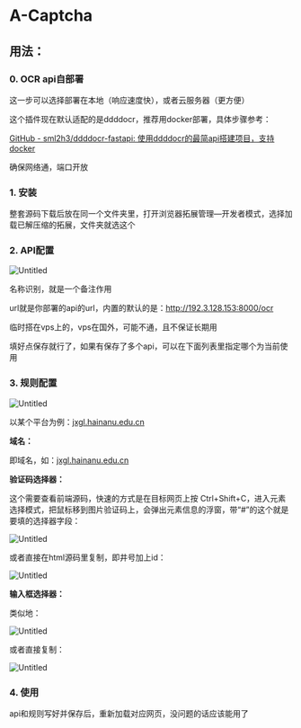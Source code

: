 # A-Captcha

## 用法：



### 0. OCR api自部署

这一步可以选择部署在本地（响应速度快），或者云服务器（更方便）

这个插件现在默认适配的是ddddocr，推荐用docker部署，具体步骤参考：

[GitHub - sml2h3/ddddocr-fastapi: 使用ddddocr的最简api搭建项目，支持docker](https://github.com/sml2h3/ddddocr-fastapi?tab=readme-ov-file#-ddddocr-api)

确保网络通，端口开放

### 1. 安装

整套源码下载后放在同一个文件夹里，打开浏览器拓展管理—开发者模式，选择加载已解压缩的拓展，文件夹就选这个

### 2. API配置

![Untitled](https://ovo-sec.notion.site/image/https%3A%2F%2Fprod-files-secure.s3.us-west-2.amazonaws.com%2F3b7cacab-a4cf-4729-af39-5b0b3625ed16%2Fe9c249dd-35ce-4235-8de1-c3b08cfd185d%2FUntitled.png?table=block&id=834db9f2-29b3-4dfa-8272-ec93ed937144&spaceId=3b7cacab-a4cf-4729-af39-5b0b3625ed16&width=730&userId=&cache=v2)

名称识别，就是一个备注作用

url就是你部署的api的url，内置的默认的是：http://192.3.128.153:8000/ocr

临时搭在vps上的，vps在国外，可能不通，且不保证长期用

填好点保存就行了，如果有保存了多个api，可以在下面列表里指定哪个为当前使用

### 3. 规则配置

![Untitled](https://ovo-sec.notion.site/image/https%3A%2F%2Fprod-files-secure.s3.us-west-2.amazonaws.com%2F3b7cacab-a4cf-4729-af39-5b0b3625ed16%2Fef016006-7fee-49a4-8322-bc75e89f8f04%2FUntitled.png?table=block&id=37ac1607-60aa-448f-9d91-8cec9875aeaf&spaceId=3b7cacab-a4cf-4729-af39-5b0b3625ed16&width=780&userId=&cache=v2)

以某个平台为例：[jxgl.hainanu.edu.cn](http://jxgl.hainanu.edu.cn/)

**域名：**

即域名，如：[jxgl.hainanu.edu.cn](http://jxgl.hainanu.edu.cn/)

**验证码选择器：**

这个需要查看前端源码，快速的方式是在目标网页上按 Ctrl+Shift+C，进入元素选择模式，把鼠标移到图片验证码上，会弹出元素信息的浮窗，带“#”的这个就是要填的选择器字段：

![Untitled](https://ovo-sec.notion.site/image/https%3A%2F%2Fprod-files-secure.s3.us-west-2.amazonaws.com%2F3b7cacab-a4cf-4729-af39-5b0b3625ed16%2Ff4759917-ff34-4f4b-b1c9-78bb6430b619%2FUntitled.png?table=block&id=cb115195-d1ec-4e2f-acf6-b7f6b76d9108&spaceId=3b7cacab-a4cf-4729-af39-5b0b3625ed16&width=1420&userId=&cache=v2)

或者直接在html源码里复制，即井号加上id：

![Untitled](https://ovo-sec.notion.site/image/https%3A%2F%2Fprod-files-secure.s3.us-west-2.amazonaws.com%2F3b7cacab-a4cf-4729-af39-5b0b3625ed16%2F6ee34bde-144a-4a9b-bfb9-48760a179298%2FUntitled.png?table=block&id=2b12eaeb-1e11-4120-baef-2ced3c053d30&spaceId=3b7cacab-a4cf-4729-af39-5b0b3625ed16&width=1420&userId=&cache=v2)

**输入框选择器：**

类似地：

![Untitled](https://ovo-sec.notion.site/image/https%3A%2F%2Fprod-files-secure.s3.us-west-2.amazonaws.com%2F3b7cacab-a4cf-4729-af39-5b0b3625ed16%2F53dbadbb-cad6-412f-b84d-073ad1a38c0b%2FUntitled.png?table=block&id=070e4057-1ab4-440f-a8af-8002ed9206a5&spaceId=3b7cacab-a4cf-4729-af39-5b0b3625ed16&width=1420&userId=&cache=v2)

或者直接复制：

![Untitled](https://ovo-sec.notion.site/image/https%3A%2F%2Fprod-files-secure.s3.us-west-2.amazonaws.com%2F3b7cacab-a4cf-4729-af39-5b0b3625ed16%2F416b0146-d846-447c-9585-f413aae3abce%2FUntitled.png?table=block&id=1075d95b-c497-46d2-808f-f9750d1615ba&spaceId=3b7cacab-a4cf-4729-af39-5b0b3625ed16&width=1420&userId=&cache=v2)

### 4. 使用

api和规则写好并保存后，重新加载对应网页，没问题的话应该能用了